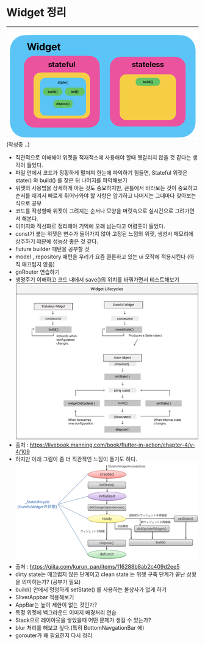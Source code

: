 # Widget 정리
<hr/>

![img_4.png](img_4.png)   
(작성중 ..)
 - 직관적으로 이해해야 위젯을 적재적소에 사용해야 할때 헷갈리지 않을 것 같다는 생각이 들었다.
 - 파일 안에서 코드가 장황하게 펼쳐져 한눈에 파악하기 힘들면, Stateful 위젯은 state() 와 build() 를 찾은 뒤 나머지를 파악해보기
 - 위젯의 사용법을 상세하게 아는 것도 중요하지만, 큰틀에서 바라보는 것이 중요하고 순서를 매겨서 빠르게 튀어놔와야 할 사항은 암기하고 나머지는 그때마다 찾아보는 식으로 공부
 - 코드를 작성할때 위젯이 그려지는 순서나 모양을 머릿속으로 실시간으로 그려가면서 해본다.
 - 이미지와 직선화로 정리해야 기억에 오래 남는다고 어렴풋이 들었다.
 - const가 붙는 위젯은 변수가 들어가지 않아 고정된 느낌의 위젯, 생성시 메모리에 상주하기 떄문에 성능상 좋은 것 같다.
 - Future builder 패턴을 공부할 것
 - model , repository 패턴을 우리가 요즘 클론하고 있는 ui 모작에 적용시킨다 (아직 매끄럽지 않음)
 - goRouter 연습하기
 - 생명주기 이해하고 코드 내에서 save()의 위치를 바꿔가면서 테스트해보기
![img_5.png](img_5.png)
 - 출처 : https://livebook.manning.com/book/flutter-in-action/chapter-4/v-4/109
 - 하지만 아래 그림이 좀 더 직관적인 느낌이 들기도 하다.
![img_6.png](img_6.png)
 - 출처 : https://qiita.com/kurun_pan/items/116288b8ab2c409d2ee5
 - dirty state는 매끄럽지 않은 단계이고 clean state 는 위젯 구축 단계가 끝난 상황을 의미하는가? (공부가 필요)
 - build() 안에서 멍청하게 setState() 를 사용하는 불상사가 없게 하기
 - SliverAppbar 적용해보기
 - AppBar는 높이 제한이 없는 것인가?
 - 특정 위젯에 백그라운드 이미지 배경처리 연습
 - Stack으로 레이아웃을 쌓았을때 어떤 문제가 생길 수 있는가?
 - blur 처리를 해보고 싶다.(특히 BottomNavgationBar 에)
 - gorouter가 왜 필요한지 다시 정리
